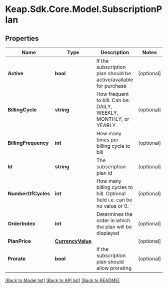 # Keap.Sdk.Core.Model.SubscriptionPlan

## Properties

Name | Type | Description | Notes
------------ | ------------- | ------------- | -------------
**Active** | **bool** | If the subscription plan should be active/available for purchase | [optional] 
**BillingCycle** | **string** | How frequent to bill. Can be: DAILY, WEEKLY, MONTHLY, or YEARLY | [optional] 
**BillingFrequency** | **int** | How many times per billing cycle to bill | [optional] 
**Id** | **string** | The subscription plan id | [optional] 
**NumberOfCycles** | **int** | How many billing cycles to bill. Optional field i.e. can be no value or 0. | [optional] 
**OrderIndex** | **int** | Determines the order in which the plan will be displayed | [optional] 
**PlanPrice** | [**CurrencyValue**](CurrencyValue.md) |  | [optional] 
**Prorate** | **bool** | If the subscription plan should allow prorating | [optional] 

[[Back to Model list]](../README.md#documentation-for-models) [[Back to API list]](../README.md#documentation-for-api-endpoints) [[Back to README]](../README.md)

